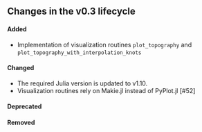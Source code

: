 ## Changes in the v0.3 lifecycle

#### Added

- Implementation of visualization routines `plot_topography` and `plot_topography_with_interpolation_knots`

#### Changed

- The required Julia version is updated to v1.10.
- Visualization routines rely on Makie.jl instead of PyPlot.jl [#52]

#### Deprecated

#### Removed
